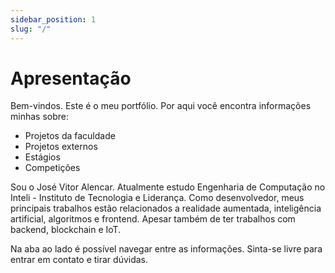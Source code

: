 ```yaml
---
sidebar_position: 1
slug: "/"
---
```


# Apresentação

Bem-vindos. Este é o meu portfólio. Por aqui você encontra informações minhas sobre: 
* Projetos da faculdade
* Projetos externos
* Estágios 
* Competições 

Sou o José Vitor Alencar. Atualmente estudo Engenharia de Computação no Inteli - Instituto de Tecnologia e Liderança. Como desenvolvedor, meus principais trabalhos estão relacionados a realidade aumentada, inteligência artificial, algoritmos e frontend. Apesar também de ter trabalhos com backend, blockchain e IoT. 

Na aba ao lado é possível navegar entre as informações. Sinta-se livre para entrar em contato e tirar dúvidas. 
